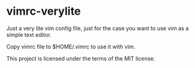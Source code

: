 # vimrc-verylite

Just a very lite vim config file, just for the case
you want to use vim as a simple text editor.

Copy vimrc file to $HOME/.vimrc to use it with vim.

This project is licensed under the terms of the MIT license.
